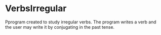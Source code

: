 # VerbsIrregular
 Pprogram created to study irregular verbs. The program writes a verb and the user may write it by conjugating in the past tense.
